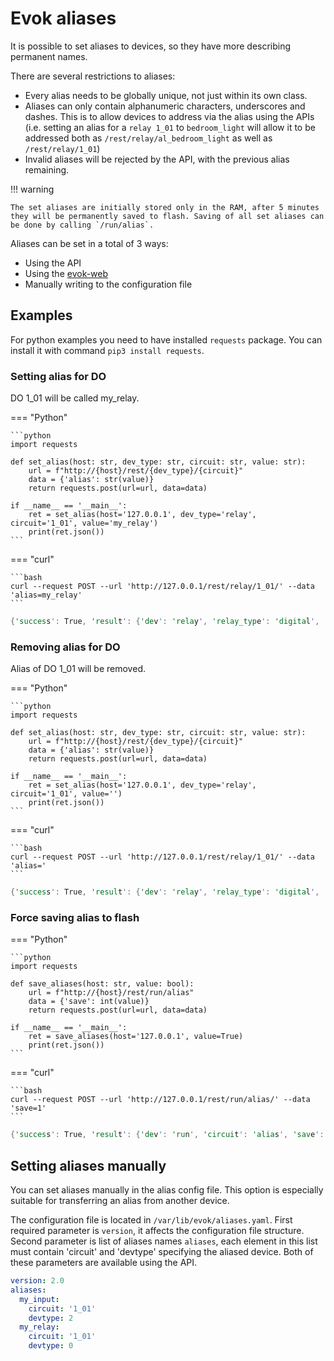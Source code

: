 # Evok aliases

It is possible to set aliases to devices, so they have more describing permanent names.

There are several restrictions to aliases:

- Every alias needs to be globally unique, not just within its own class.
- Aliases can only contain alphanumeric characters, underscores and dashes. This is to allow devices to address via the alias using the APIs (i.e. setting an alias for a `relay 1_01` to `bedroom_light` will allow it to be addressed both as `/rest/relay/al_bedroom_light` as well as `/rest/relay/1_01`)
- Invalid aliases will be rejected by the API, with the previous alias remaining.

!!! warning

    The set aliases are initially stored only in the RAM, after 5 minutes they will be permanently saved to flash. Saving of all set aliases can be done by calling `/run/alias`.

Aliases can be set in a total of 3 ways:

- Using the API
- Using the [evok-web](https://github.com/UniPiTechnology/evok-web-jq)
- Manually writing to the configuration file

## Examples

For python examples you need to have installed `requests` package. You can install it with command `pip3 install requests`.

### Setting alias for DO

DO 1_01 will be called my_relay.

=== "Python"

    ```python
    import requests

    def set_alias(host: str, dev_type: str, circuit: str, value: str):
        url = f"http://{host}/rest/{dev_type}/{circuit}"
        data = {'alias': str(value)}
        return requests.post(url=url, data=data)

    if __name__ == '__main__':
        ret = set_alias(host='127.0.0.1', dev_type='relay', circuit='1_01', value='my_relay')
        print(ret.json())
    ```

=== "curl"

    ```bash
    curl --request POST --url 'http://127.0.0.1/rest/relay/1_01/' --data 'alias=my_relay'
    ```

```rs title="Output"
{'success': True, 'result': {'dev': 'relay', 'relay_type': 'digital', 'circuit': '1_01', 'value': 1, 'pending': False, 'mode': 'Simple', 'modes': ['Simple', 'PWM'], 'glob_dev_id': 2, 'pwm_freq': 4800.0, 'pwm_duty': 0, 'alias': 'my_relay'}}
```

### Removing alias for DO

Alias of DO 1_01 will be removed.

=== "Python"

    ```python
    import requests

    def set_alias(host: str, dev_type: str, circuit: str, value: str):
        url = f"http://{host}/rest/{dev_type}/{circuit}"
        data = {'alias': str(value)}
        return requests.post(url=url, data=data)

    if __name__ == '__main__':
        ret = set_alias(host='127.0.0.1', dev_type='relay', circuit='1_01', value='')
        print(ret.json())
    ```

=== "curl"

    ```bash
    curl --request POST --url 'http://127.0.0.1/rest/relay/1_01/' --data 'alias='
    ```

```rs title="Output"
{'success': True, 'result': {'dev': 'relay', 'relay_type': 'digital', 'circuit': '1_01', 'value': 1, 'pending': False, 'mode': 'Simple', 'modes': ['Simple', 'PWM'], 'glob_dev_id': 2, 'pwm_freq': 4800.0, 'pwm_duty': 0}}
```

### Force saving alias to flash

=== "Python"

    ```python
    import requests

    def save_aliases(host: str, value: bool):
        url = f"http://{host}/rest/run/alias"
        data = {'save': int(value)}
        return requests.post(url=url, data=data)

    if __name__ == '__main__':
        ret = save_aliases(host='127.0.0.1', value=True)
        print(ret.json())
    ```

=== "curl"

    ```bash
    curl --request POST --url 'http://127.0.0.1/rest/run/alias/' --data 'save=1'
    ```

```rs title="Output"
{'success': True, 'result': {'dev': 'run', 'circuit': 'alias', 'save': False, 'aliases': {'my_relay': 'relay_1_01'}}}
```

## Setting aliases manually

You can set aliases manually in the alias config file. This option is especially suitable for transferring an alias from another device.

The configuration file is located in `/var/lib/evok/aliases.yaml`. First required parameter is `version`, it affects the configuration file structure. Second parameter is list of aliases names `aliases`, each element in this list must contain 'circuit' and 'devtype' specifying the aliased device. Both of these parameters are available using the API.

```yaml title="Example"
version: 2.0
aliases:
  my_input:
    circuit: '1_01'
    devtype: 2
  my_relay:
    circuit: '1_01'
    devtype: 0
```
